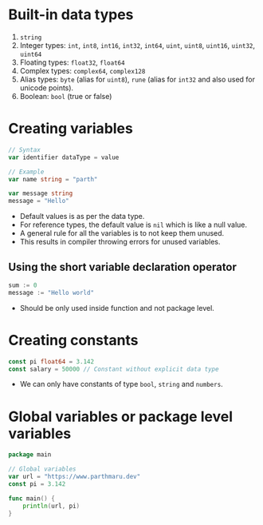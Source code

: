 # Built-in data types

1. `string`
2. Integer types: `int`, `int8`, `int16`, `int32`, `int64`, `uint`, `uint8`, `uint16`, `uint32`, `uint64`
3. Floating types: `float32`, `float64`
4. Complex types: `complex64`, `complex128`
5. Alias types: `byte` (alias for `uint8`), `rune` (alias for `int32` and also used for unicode points).
6. Boolean: `bool` (true or false)

# Creating variables

```go
// Syntax
var identifier dataType = value

// Example
var name string = "parth"

var message string
message = "Hello"
```

- Default values is as per the data type.
- For reference types, the default value is `nil` which is like a null value.
- A general rule for all the variables is to not keep them unused.
- This results in compiler throwing errors for unused variables.

## Using the short variable declaration operator

```go
sum := 0
message := "Hello world"
```

- Should be only used inside function and not package level.

# Creating constants

```go
const pi float64 = 3.142
const salary = 50000 // Constant without explicit data type
```

- We can only have constants of type `bool`, `string` and `numbers`.

# Global variables or package level variables

```go
package main

// Global variables
var url = "https://www.parthmaru.dev"
const pi = 3.142

func main() {
    println(url, pi)
}
```
